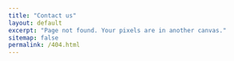 ```yaml
---
title: "Contact us"
layout: default
excerpt: "Page not found. Your pixels are in another canvas."
sitemap: false
permalink: /404.html
---
```

